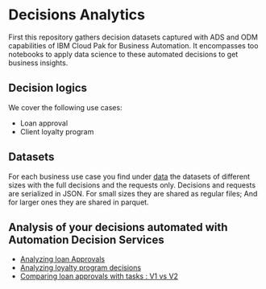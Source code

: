 # Decisions Analytics

First this repository gathers decision datasets captured with ADS and ODM capabilities of IBM Cloud Pak for Business Automation.
It encompasses too notebooks to apply data science to these automated decisions to get business insights.

## Decision logics
We cover the following use cases:
   * Loan approval
   * Client loyalty program
   
## Datasets
For each business use case you find under [data](./data) the datasets of different sizes with the full decisions and the requests only.
Decisions and requests are serialized in JSON. For small sizes they are shared as regular files; And for larger ones they are shared in parquet. 

## Analysis of your decisions automated with Automation Decision Services
   * [Analyzing loan Approvals](https://nbviewer.org/github/DecisionsDev/decisions-analytics/blob/main/notebooks/ADS/ads-loanvalidation-analytics.ipynb)
   * [Analyzing loyalty program decisions](https://nbviewer.org/github/DecisionsDev/decisions-analytics/blob/main/notebooks/ADS/ads-loyaltyprogram-analytics.ipynb)
   * [Comparing loan approvals with tasks : V1 vs V2](https://nbviewer.org/github/DecisionsDev/decisions-analytics/blob/main/notebooks/ADS/ads-22.0.1-loanapprovalwithtasks-v1-vs-v2-5K.ipynb)

